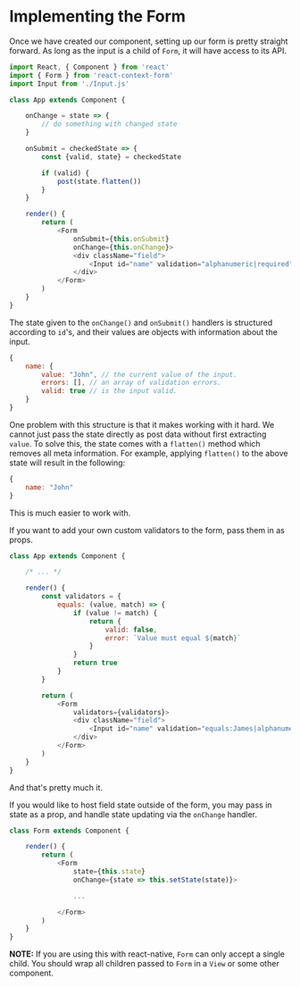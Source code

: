 # Implementing the Form

Once we have created our component, setting up our form is pretty straight forward. As long as the input is a child of `Form`, it will have access to its API.
```javascript
import React, { Component } from 'react'
import { Form } from 'react-context-form'
import Input from './Input.js'

class App extends Component {

    onChange = state => {
        // do something with changed state
    }

    onSubmit = checkedState => {
        const {valid, state} = checkedState

        if (valid) {
            post(state.flatten())
        }
    }

    render() {
        return (
            <Form
                onSubmit={this.onSubmit}
                onChange={this.onChange}>
                <div className="field">
                    <Input id="name" validation="alphanumeric|required"></Input>
                </div>
            </Form>
        )
    }
}
```
The state given to the `onChange()` and `onSubmit()` handlers is structured according to `id`'s, and their values are objects with information about the input.
```javascript
{
    name: {
        value: "John", // the current value of the input.
        errors: [], // an array of validation errors.
        valid: true // is the input valid.
    }
}
```
One problem with this structure is that it makes working with it hard. We cannot just pass the state directly as post data without first extracting `value`. To solve this,
the state comes with a `flatten()` method which removes all meta information. For example, applying `flatten()` to the above state will result in the following:
```javascript
{
    name: "John"
}
```
This is much easier to work with.

If you want to add your own custom validators to the form, pass them in as props.
```javascript
class App extends Component {

    /* ... */

    render() {
        const validators = {
            equals: (value, match) => {
                if (value != match) {
                    return {
                        valid: false,
                        error: `Value must equal ${match}`
                    }
                }
                return true
            }
        }

        return (
            <Form
                validators={validators}>
                <div className="field">
                    <Input id="name" validation="equals:James|alphanumeric|required"></Input>
                </div>
            </Form>
        )
    }
}
```

And that's pretty much it.

If you would like to host field state outside of the form, you may pass in state as a prop, and handle state updating via the `onChange` handler.
```javascript
class Form extends Component {

    render() {
        return (
            <Form
                state={this.state}
                onChange={state => this.setState(state)}>

                ...

            </Form>
        )
    }
}
```

**NOTE:** If you are using this with react-native, `Form` can only accept a single child. You should wrap all children passed to `Form` in a `View` or some other component.